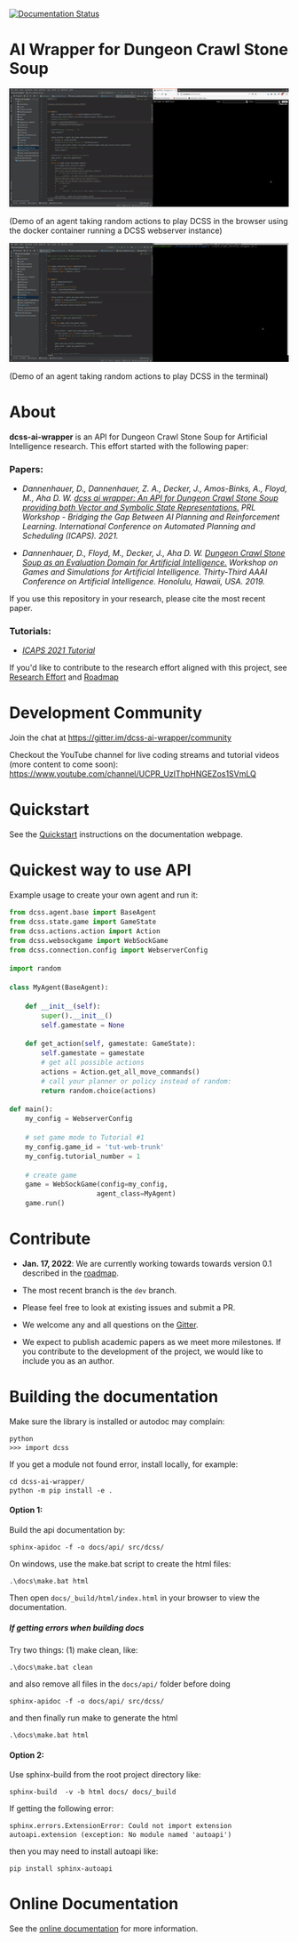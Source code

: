 [![Documentation Status](https://readthedocs.org/projects/dcss-ai-wrapper/badge/?version=latest)](https://dcss-ai-wrapper.readthedocs.io/en/latest/?badge=latest)

# AI Wrapper for Dungeon Crawl Stone Soup

![](contribute/docker_web_browser_demo.gif)

(Demo of an agent taking random actions to play DCSS in the browser using the docker container running a DCSS webserver instance)

![](contribute/terminal_demo.gif)

(Demo of an agent taking random actions to play DCSS in the terminal)

# About

**dcss-ai-wrapper** is an API for Dungeon Crawl Stone Soup for Artificial Intelligence research. This effort started with the following paper: 

### Papers:

- *Dannenhauer, D., Dannenhauer, Z. A., Decker, J., Amos-Binks, A., Floyd, M., Aha D. W. [dcss ai wrapper: An API for Dungeon Crawl Stone Soup providing both Vector and Symbolic State Representations.](https://prl-theworkshop.github.io/prl2021/papers/PRL2021_paper_24.pdf) PRL Workshop - Bridging the Gap Between AI Planning and Reinforcement Learning. International Conference on Automated Planning and Scheduling (ICAPS). 2021.*

- *Dannenhauer, D., Floyd, M., Decker, J., Aha D. W. [Dungeon Crawl Stone Soup as an Evaluation Domain for Artificial Intelligence.](https://arxiv.org/pdf/1902.01769) Workshop on Games and Simulations for Artificial Intelligence. Thirty-Third AAAI Conference on Artificial Intelligence. Honolulu, Hawaii, USA. 2019.*

If you use this repository in your research, please cite the most recent paper.

### Tutorials:

- *[ICAPS 2021 Tutorial](https://dcss-ai-wrapper.readthedocs.io/en/latest/tutorials/icaps2021tutorial.html)*

If you'd like to contribute to the research effort aligned with this project, see [Research Effort](contribute/ResearchEffort.md) and [Roadmap](contribute/Roadmap.md)

# Development Community

Join the chat at https://gitter.im/dcss-ai-wrapper/community

Checkout the YouTube channel for live coding streams and tutorial videos (more content to come soon): https://www.youtube.com/channel/UCPR_UzIThpHNGEZos1SVmLQ 

# Quickstart

See the [Quickstart](https://dcss-ai-wrapper.readthedocs.io/en/latest/usage/quickstart.html) instructions on the documentation webpage.

# Quickest way to use API 

Example usage to create your own agent and run it:

```python
from dcss.agent.base import BaseAgent
from dcss.state.game import GameState
from dcss.actions.action import Action
from dcss.websockgame import WebSockGame
from dcss.connection.config import WebserverConfig

import random

class MyAgent(BaseAgent):

    def __init__(self):
        super().__init__()
        self.gamestate = None

    def get_action(self, gamestate: GameState):
        self.gamestate = gamestate
        # get all possible actions
        actions = Action.get_all_move_commands()
        # call your planner or policy instead of random: 
        return random.choice(actions)

def main():
    my_config = WebserverConfig

    # set game mode to Tutorial #1
    my_config.game_id = 'tut-web-trunk'
    my_config.tutorial_number = 1

    # create game
    game = WebSockGame(config=my_config,
                      agent_class=MyAgent)
    game.run()
```

# Contribute

- **Jan. 17, 2022**: We are currently working towards towards version 0.1 described in the [roadmap](contribute/Roadmap.md).

- The most recent branch is the `dev` branch.

- Please feel free to look at existing issues and submit a PR.

- We welcome any and all questions on the [Gitter](https://gitter.im/dcss-ai-wrapper/community).

- We expect to publish academic papers as we meet more milestones. If you contribute to the development of the project, we would like to include you as an author. 

# Building the documentation

Make sure the library is installed or autodoc may complain:

    python
    >>> import dcss

If you get a module not found error, install locally, for example:

    cd dcss-ai-wrapper/
    python -m pip install -e .

#### Option 1:

Build the api documentation by:

    sphinx-apidoc -f -o docs/api/ src/dcss/

On windows, use the make.bat script to create the html files:

    .\docs\make.bat html
    
Then open `docs/_build/html/index.html` in your browser to view the documentation.

##### If getting errors when building docs

Try two things: (1) make clean, like:

    .\docs\make.bat clean

and also remove all files in the `docs/api/` folder before doing

    sphinx-apidoc -f -o docs/api/ src/dcss/

and then finally run make to generate the html

    .\docs\make.bat html


#### Option 2:

Use sphinx-build from the root project directory like:

    sphinx-build  -v -b html docs/ docs/_build


If getting the following error:

    sphinx.errors.ExtensionError: Could not import extension autoapi.extension (exception: No module named 'autoapi')
    
then you may need to install autoapi like:

    pip install sphinx-autoapi


# Online Documentation

See the [online documentation](https://dcss-ai-wrapper.readthedocs.io/en/latest/) for more information.

